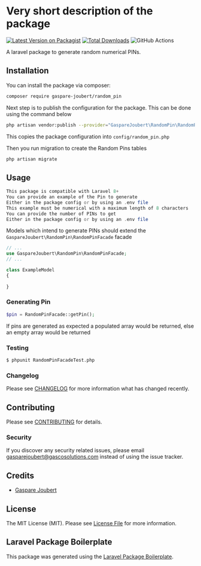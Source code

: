 # Very short description of the package

[![Latest Version on Packagist](https://img.shields.io/packagist/v/gaspare-joubert/random_pin.svg?style=flat-square)](https://packagist.org/packages/gaspare-joubert/random_pin)
[![Total Downloads](https://img.shields.io/packagist/dt/gaspare-joubert/random_pin.svg?style=flat-square)](https://packagist.org/packages/gaspare-joubert/random_pin)
![GitHub Actions](https://github.com/gaspare-joubert/random_pin/actions/workflows/main.yml/badge.svg)

A laravel package to generate random numerical PINs.

## Installation

You can install the package via composer:

```bash
composer require gaspare-joubert/random_pin
```
Next step is to publish the configuration for the package. This can be done using the command below
```bash
php artisan vendor:publish --provider="GaspareJoubert\RandomPin\RandomPinServiceProvider" 
```
This copies the package configuration into `config/random_pin.php`

Then you run migration to create the Random Pins tables

```bash
php artisan migrate
```

## Usage

```php
This package is compatible with Laravel 8+
You can provide an example of the Pin to generate
Either in the package config or by using an .env file
This example must be numerical with a maximum length of 8 characters
You can provide the number of PINs to get
Either in the package config or by using an .env file
```
Models which intend to generate PINs should extend the `GaspareJoubert\RandomPin\RandomPinFacade` facade

```php
// ...
use GaspareJoubert\RandomPin\RandomPinFacade;
// ...

class ExampleModel
{
    
}
```
### Generating Pin
```php 
$pin = RandomPinFacade::getPin();
```
If pins are generated as expected a populated array would be returned, else an empty array would be returned

### Testing

```bash
$ phpunit RandomPinFacadeTest.php
```

### Changelog

Please see [CHANGELOG](CHANGELOG.md) for more information what has changed recently.

## Contributing

Please see [CONTRIBUTING](CONTRIBUTING.md) for details.

### Security

If you discover any security related issues, please email gasparejoubert@gascosolutions.com instead of using the issue tracker.

## Credits

-   [Gaspare Joubert](https://github.com/gaspare-joubert)

## License

The MIT License (MIT). Please see [License File](LICENSE.md) for more information.

## Laravel Package Boilerplate

This package was generated using the [Laravel Package Boilerplate](https://laravelpackageboilerplate.com).
